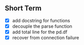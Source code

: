 ## Short Term

- [x] add docstring for functions
- [x] decouple the parse function
- [x] add total line for the pd.df
- [x] recover from connection failure
